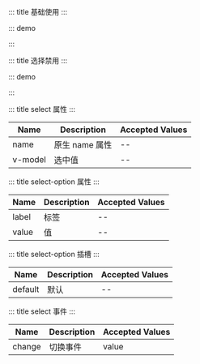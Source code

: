 ::: title 基础使用
:::

::: demo

<template>
  <lay-select>
    <lay-select-option value="1" label="学习"></lay-select-option>
    <lay-select-option value="2" label="编码"></lay-select-option>
    <lay-select-option value="3" label="运动"></lay-select-option>
  </lay-select>
</template>

<script>
import { ref } from 'vue'

export default {
  setup() {

    return {
    }
  }
}
</script>

:::

::: title 选择禁用
:::

::: demo

<template>
  <lay-select v-model="selected">
    <lay-select-option value="1" label="学习"></lay-select-option>
    <lay-select-option value="2" label="编码" disabled="true"></lay-select-option>
    <lay-select-option value="3" label="运动"></lay-select-option>
  </lay-select>
</template>

<script>
import { ref } from 'vue'

export default {
  setup() {

    const selected = ref('1')

    return {
      selected
    }
  }
}
</script>

:::

::: title select 属性
:::

| Name    | Description    | Accepted Values |
| ------- | -------------- | --------------- |
| name    | 原生 name 属性 | --              |
| v-model | 选中值         | --              |

::: title select-option 属性
:::

| Name  | Description | Accepted Values |
| ----- | ----------- | --------------- |
| label | 标签        | --              |
| value | 值          | --              |

::: title select-option 插槽
:::

| Name    | Description | Accepted Values |
| ------- | ----------- | --------------- |
| default | 默认        | --              |

::: title select 事件
:::

| Name   | Description | Accepted Values |
| ------ | ----------- | --------------- |
| change | 切换事件    | value           |
